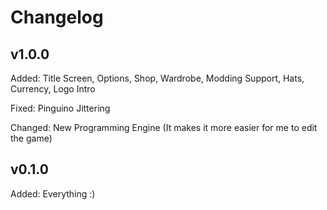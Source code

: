 # Changelog


## v1.0.0
Added: Title Screen, Options, Shop, Wardrobe, Modding Support, Hats, Currency, Logo Intro

Fixed: Pinguino Jittering

Changed: New Programming Engine (It makes it more easier for me to edit the game)


## v0.1.0
Added: Everything :)
